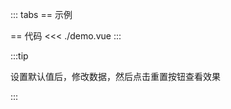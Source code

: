 <script setup lang="ts">
import Demo from "./demo.vue";
</script>

::: tabs
== 示例

<Demo />

== 代码
<<< ./demo.vue
:::

:::tip

设置默认值后，修改数据，然后点击重置按钮查看效果

:::

